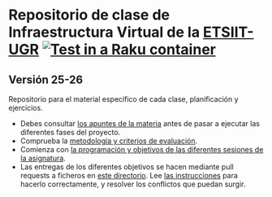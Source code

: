 # Repositorio de clase de Infraestructura Virtual de la [ETSIIT-UGR](https://etsiit.ugr.es) [![Test in a Raku container](https://github.com/JJ/plantilla-IV/actions/workflows/test-raku.yaml/badge.svg)](https://github.com/JJ/plantilla-IV/actions/workflows/test-raku.yaml)
## Versión 25-26

Repositorio para el material específico de cada clase, planificación y ejercicios.

* Debes consultar [los apuntes de la materia](http://jj.github.io/IV) antes de
  pasar a ejecutar las diferentes fases del proyecto.
* Comprueba la [metodología y criterios de evaluación](Metodología_y_criterios_de_evaluación.md).
* Comienza con [la programación y objetivos de las diferentes sesiones de la asignatura](sesiones/README.md).
* Las entregas de los diferentes objetivos se hacen mediante pull requests a
  ficheros en [este directorio](proyectos). Lee [las
  instrucciones](proyectos/README.md) para hacerlo correctamente, y resolver los
  conflictos que puedan surgir.

